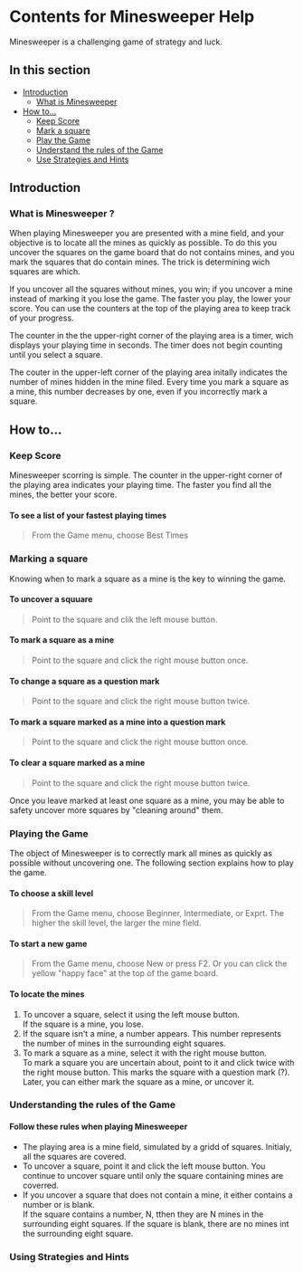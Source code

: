 # Contents for Minesweeper Help

Minesweeper is a challenging game of strategy and luck.

## In this section

* [Introduction](#introduction)
  * [What is Minesweeper](#what-is-minesweeper)
* [How to...](#how-to)
  * [Keep Score](#keep-score)
  * [Mark a square](#Marking-a-square)
  * [Play the Game](#playing-the-game)
  * [Understand the rules of the Game](#understanding-the-rules-of-the-game)
  * [Use Strategies and Hints](#using-strategies-and-hints)

## Introduction

### What is Minesweeper ?

When playing Minesweeper you are presented with a mine field, and your objective is to locate all the mines as quickly as possible. To do this you uncover the squares on the game board that do not contains mines, and you mark the squares that do contain mines. The trick is determining wich squares are which.

If you uncover all the squares without mines, you win; if you uncover a mine instead of marking it you lose the game. The faster you play, the lower your score. You can use the counters at the top of the playing area to keep track of your progress.

The counter in the the upper-right corner of the playing area is a timer, wich displays your playing time in seconds. The timer does not begin counting until you select a square.

The couter in the upper-left corner of the playing area initally indicates the number of mines hidden in the mine filed. Every time you mark a square as a mine, this number decreases by one, even if you incorrectly mark a square.

## How to...

### Keep Score

Minesweeper scorring is simple. The counter in the upper-right corner of the playing area indicates your playing time. The faster you find all the mines, the better your score.

#### To see a list of your fastest playing times

> From the Game menu, choose Best Times

### Marking a square

Knowing when to mark a square as a mine is the key to winning the game.

#### To uncover a squuare

> Point to the square and clik the left mouse button.

#### To mark a square as a mine

> Point to the square and click the right mouse button once.

#### To change a square as a question mark

> Point to the square and click the right mouse button twice.

#### To mark a square marked as a mine into a question mark

> Point to the square and click the right mouse button once.

#### To clear a square marked as a mine

> Point to the square and click the right mouse button twice.

Once you leave marked at least one square as a mine, you may be able to safety uncover more squares by "cleaning around" them.

### Playing the Game

The object of Minesweeper is to correctly mark all mines as quickly as possible without uncovering one. The following section explains how to play the game.

#### To choose a skill level

> From the Game menu, choose Beginner, Intermediate, or Exprt. The higher the skill level, the larger the mine field.

#### To start a new game

> From the Game menu, choose New or press F2. Or you can click the yellow "happy face" at the top of the game board.

#### To locate the mines

1. To uncover a square, select it using the left mouse button.  
   If the square is a mine, you lose.
2. If the square isn't a mine, a number appears. This number represents the number of mines in the surrounding eight squares.
3. To mark a square as a mine, select it with the right mouse button.  
   To mark a square you are uncertain about, point to it and click twice with the right mouse button. This marks the square with a question mark (?). Later, you can either mark the square as a mine, or uncover it.

### Understanding the rules of the Game

#### Follow these rules when playing Minesweeper

* The playing area is a mine field, simulated by a gridd of squares. Initialy, all the squares are covered.
* To uncover a square, point it and click the left mouse button. You continue to uncover square until only the square containing mines are coverred.
* If you uncover a square that does not contain a mine, it either contains a number or is blank.  
  If the square contains a number, N, tthen they are N mines in the surrounding eight squares. If the square is blank, there are no mines int the surrounding eight square.

### Using Strategies and Hints

